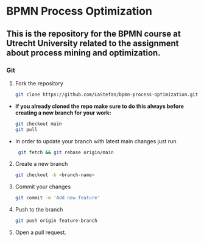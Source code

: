 # BPMN Process Optimization
This is the repository for the BPMN course at Utrecht University related to the assignment about process mining and optimization. 
---

### Git

1. Fork the repository
     ```bash
    git clone https://github.com/LaStefan/bpmn-process-optimization.git

- **if you already cloned the repo make sure to do this always before creating a new branch for your work:**
    ```bash
    git checkout main
    git pull
- In order to update your branch with latest main changes just run
    ```bash
     git fetch && git rebase origin/main

2. Create a new branch
    ```bash
    git checkout -b <branch-name>

3. Commit your changes
    ```bash
    git commit -m 'Add new feature'

4. Push to the branch
    ```bash 
    git push origin feature-branch
    
5. Open a pull request.
